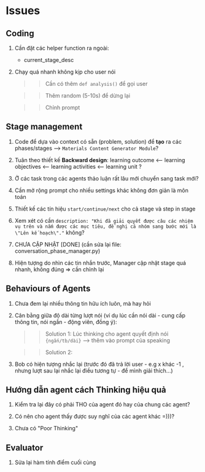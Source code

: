 # Issues

## Coding
1. Cần đặt các helper function ra ngoài:
    - current_stage_desc

2. Chạy quá nhanh không kịp cho user nói
    >> Cần có thêm `def analysis()` để gọi user

    >> Thêm random (5-10s) để dừng lại

    >> Chỉnh prompt


## Stage management
1. Code để dựa vào context có sẵn (problem, solution) để **tạo** ra các phases/stages --> ``Materials Content Generator Module``?


2. Tuân theo thiết kế **Backward design**: learning outcome <-- learning objectives <-- learning activities <-- learning unit ?


3. Ở các task trong các agents thảo luận rất lâu mới chuyển sang task mới?


4. Cần mở rộng prompt cho nhiều settings khác không đơn giản là môn toán


5. Thiết kế các tín hiệu `start/continue/next` cho cả stage và step in stage


6. Xem xét có cần `description: "Khi đã giải quyết được câu các nhiệm vụ trên và nắm được các mục tiêu, đề nghị cả nhóm sang bước mới là \"Lên kế hoạch\"."` không?


7. CHƯA CẬP NHẬT [DONE] (cần sửa lại file: conversation_phase_manager.py)


8. Hiện tượng do nhìn các tin nhắn trước, Manager cập nhật stage quá nhanh, không đúng => cần chỉnh lại



## Behaviours of Agents
1. Chưa đem lại nhiều thông tin hữu ích luôn, mà hay hỏi

2. Cân bằng giữa độ dài từng lượt nói (ví dụ lúc cần nói dài - cung cấp thông tin, nói ngắn - động viên, đồng ý):
    >> Solution 1: Lúc thinking cho agent quyết định nói ``{ngắn/tb/dài}`` --> thêm vào prompt của speaking

    >> Solution 2:

3. Bob có hiện tượng nhắc lại (trước đó đã trả lời user - e.g x khác -1 , nhưng lượt sau lại nhắc lại điều tương tự - để mình giải thích...)


## Hướng dẫn agent cách Thinking hiệu quả
1. Kiểm tra lại đây có phải THO của agent đó hay của chung các agent?


2. Có nên cho agent thấy được suy nghĩ của các agent khác =)))?


3. Chưa có "Poor Thinking"



## Evaluator
1. Sửa lại hàm tính điểm cuối cùng



